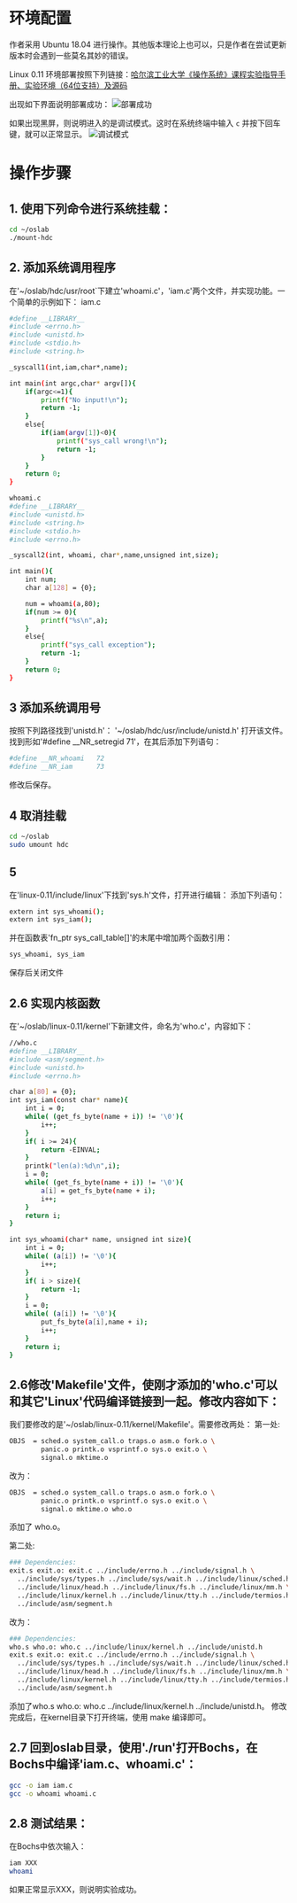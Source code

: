 # 环境配置
作者采用 Ubuntu 18.04 进行操作。其他版本理论上也可以，只是作者在尝试更新版本时会遇到一些莫名其妙的错误。

Linux 0.11 环境部署按照下列链接：[哈尔滨工业大学《操作系统》课程实验指导手册、实验环境（64位支持）及源码](https://github.com/DeathKing/hit-oslab?tab=readme-ov-file)

出现如下界面说明部署成功：
![部署成功](path_to_image)

如果出现黑屏，则说明进入的是调试模式。这时在系统终端中输入 `c` 并按下回车键，就可以正常显示。
![调试模式](path_to_image)

# 操作步骤

## 1. 使用下列命令进行系统挂载：
```bash
cd ~/oslab
./mount-hdc
```

## 2. 添加系统调用程序
在'~/oslab/hdc/usr/root`下建立'whoami.c'，'iam.c'两个文件，并实现功能。一个简单的示例如下：
iam.c
```bash
#define __LIBRARY__
#include <errno.h>
#include <unistd.h>
#include <stdio.h>
#include <string.h>

_syscall1(int,iam,char*,name);

int main(int argc,char* argv[]){
	if(argc<=1){
		printf("No input!\n");
		return -1;	
	}
	else{
		if(iam(argv[1])<0){
			printf("sys_call wrong!\n");
			return -1;	
		}
	}
	return 0;
}
```

```bash
whoami.c
#define __LIBRARY__
#include <unistd.h>
#include <string.h>
#include <stdio.h>
#include <errno.h>

_syscall2(int, whoami, char*,name,unsigned int,size);

int main(){
	int num;
	char a[128] = {0};

	num = whoami(a,80);
	if(num >= 0){
		printf("%s\n",a);
	}
	else{
		printf("sys_call exception");
		return -1;
	}
	return 0;
}
```

## 3 添加系统调用号
按照下列路径找到'unistd.h'：
'~/oslab/hdc/usr/include/unistd.h'
打开该文件。找到形如'#define __NR_setregid  71'，在其后添加下列语句：
```bash
#define __NR_whoami   72
#define __NR_iam      73
```
修改后保存。

## 4 取消挂载
```bash
cd ~/oslab
sudo umount hdc
```

## 5
在'linux-0.11/include/linux'下找到'sys.h'文件，打开进行编辑：
添加下列语句：
```bash
extern int sys_whoami();
extern int sys_iam();
```

并在函数表'fn_ptr sys_call_table[]'的末尾中增加两个函数引用：
```bash
sys_whoami, sys_iam
```
保存后关闭文件

## 2.6 实现内核函数
在'~/oslab/linux-0.11/kernel'下新建文件，命名为'who.c'，内容如下：
```bash
//who.c
#define __LIBRARY__
#include <asm/segment.h>
#include <unistd.h>
#include <errno.h>

char a[80] = {0};
int sys_iam(const char* name){
	int i = 0;
	while( (get_fs_byte(name + i)) != '\0'){
		i++;
	}
	if( i >= 24){
		return -EINVAL;
	}
	printk("len(a):%d\n",i);
	i = 0;
	while( (get_fs_byte(name + i)) != '\0'){
		a[i] = get_fs_byte(name + i);
		i++;
	}
	return i;
}

int sys_whoami(char* name, unsigned int size){
	int i = 0;
	while( (a[i]) != '\0'){
		i++;
	}
	if( i > size){
		return -1;
	}
	i = 0;
	while( (a[i]) != '\0'){
		put_fs_byte(a[i],name + i);		
		i++;
	}
	return i;
}
```

## 2.6修改'Makefile'文件，使刚才添加的'who.c'可以和其它'Linux'代码编译链接到一起。修改内容如下：
我们要修改的是'~/oslab/linux-0.11/kernel/Makefile'。需要修改两处：
第一处:
```bash
OBJS  = sched.o system_call.o traps.o asm.o fork.o \
        panic.o printk.o vsprintf.o sys.o exit.o \
        signal.o mktime.o
```
改为：
```bash
OBJS  = sched.o system_call.o traps.o asm.o fork.o \
        panic.o printk.o vsprintf.o sys.o exit.o \
        signal.o mktime.o who.o
```
添加了 who.o。

第二处:
```bash
### Dependencies:
exit.s exit.o: exit.c ../include/errno.h ../include/signal.h \
  ../include/sys/types.h ../include/sys/wait.h ../include/linux/sched.h \
  ../include/linux/head.h ../include/linux/fs.h ../include/linux/mm.h \
  ../include/linux/kernel.h ../include/linux/tty.h ../include/termios.h \
  ../include/asm/segment.h
```
改为：
```bash
### Dependencies:
who.s who.o: who.c ../include/linux/kernel.h ../include/unistd.h
exit.s exit.o: exit.c ../include/errno.h ../include/signal.h \
  ../include/sys/types.h ../include/sys/wait.h ../include/linux/sched.h \
  ../include/linux/head.h ../include/linux/fs.h ../include/linux/mm.h \
  ../include/linux/kernel.h ../include/linux/tty.h ../include/termios.h \
  ../include/asm/segment.h
```
添加了who.s who.o: who.c ../include/linux/kernel.h ../include/unistd.h。
修改完成后，在kernel目录下打开终端，使用 make 编译即可。
## 2.7 回到oslab目录，使用'./run'打开Bochs，在Bochs中编译'iam.c、whoami.c'：
```bash
gcc -o iam iam.c
gcc -o whoami whoami.c
```

## 2.8 测试结果：
在Bochs中依次输入：
```bash
iam XXX
whoami
```
如果正常显示XXX，则说明实验成功。
